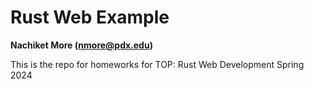 # Rust Web Example
**Nachiket More (nmore@pdx.edu)** 

This is the repo for homeworks for TOP: Rust Web Development Spring 2024
